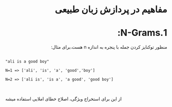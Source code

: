 <h1 dir='rtl'>
مفاهیم در پردازش زبان طبیعی
</h1>
<h1 dir='rtl'>
1.N-Grams:
</h1>
<p dir=auto>
منظور توکنایز کردن جمله با پنجره به اندازه n هست.برای مثال:
<br>
 <pre> <code>
"ali is a good boy" <br>
N=1 => ['ali', 'is', 'a', 'good','boy'] <br>
N=2 => ['ali is', 'is a', 'a good', 'good boy']
    </code></pre>
    <br>
 از این برای استخراج ویژگی، اصلاح خطای املایی استفاده میشه
</p>
